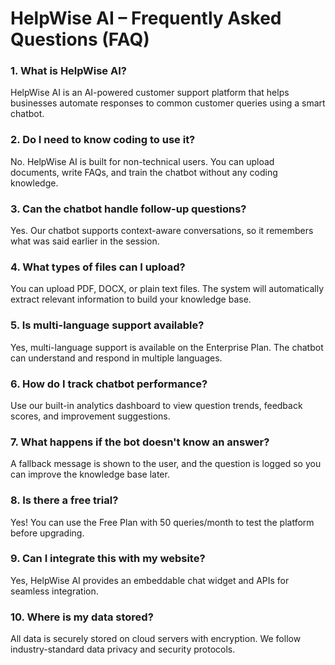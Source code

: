 # HelpWise AI – Frequently Asked Questions (FAQ)

### 1. What is HelpWise AI?
HelpWise AI is an AI-powered customer support platform that helps businesses automate responses to common customer queries using a smart chatbot.

### 2. Do I need to know coding to use it?
No. HelpWise AI is built for non-technical users. You can upload documents, write FAQs, and train the chatbot without any coding knowledge.

### 3. Can the chatbot handle follow-up questions?
Yes. Our chatbot supports context-aware conversations, so it remembers what was said earlier in the session.

### 4. What types of files can I upload?
You can upload PDF, DOCX, or plain text files. The system will automatically extract relevant information to build your knowledge base.

### 5. Is multi-language support available?
Yes, multi-language support is available on the Enterprise Plan. The chatbot can understand and respond in multiple languages.

### 6. How do I track chatbot performance?
Use our built-in analytics dashboard to view question trends, feedback scores, and improvement suggestions.

### 7. What happens if the bot doesn't know an answer?
A fallback message is shown to the user, and the question is logged so you can improve the knowledge base later.

### 8. Is there a free trial?
Yes! You can use the Free Plan with 50 queries/month to test the platform before upgrading.

### 9. Can I integrate this with my website?
Yes, HelpWise AI provides an embeddable chat widget and APIs for seamless integration.

### 10. Where is my data stored?
All data is securely stored on cloud servers with encryption. We follow industry-standard data privacy and security protocols.
